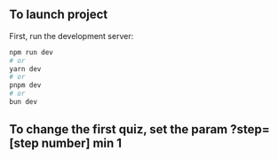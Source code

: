 ## To launch project

First, run the development server:

```bash
npm run dev
# or
yarn dev
# or
pnpm dev
# or
bun dev
```
## To change the first quiz, set the param  ?step=[step number] min 1
